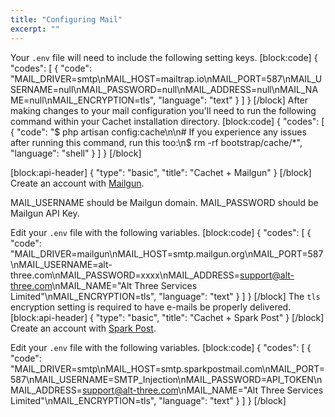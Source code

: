 ```yaml
---
title: "Configuring Mail"
excerpt: ""
---
```

Your `.env` file will need to include the following setting keys.
[block:code]
{
  "codes": [
    {
      "code": "MAIL_DRIVER=smtp\nMAIL_HOST=mailtrap.io\nMAIL_PORT=587\nMAIL_USERNAME=null\nMAIL_PASSWORD=null\nMAIL_ADDRESS=null\nMAIL_NAME=null\nMAIL_ENCRYPTION=tls",
      "language": "text"
    }
  ]
}
[/block]
After making changes to your mail configuration you'll need to run the following command within your Cachet installation directory.
[block:code]
{
  "codes": [
    {
      "code": "$ php artisan config:cache\n\n# If you experience any issues after running this command, run this too:\n$ rm -rf bootstrap/cache/*",
      "language": "shell"
    }
  ]
}
[/block]

[block:api-header]
{
  "type": "basic",
  "title": "Cachet + Mailgun"
}
[/block]
Create an account with [Mailgun](https://mailgun.com).

MAIL_USERNAME should be Mailgun domain.
MAIL_PASSWORD should be Mailgun API Key.

Edit your `.env` file with the following variables.
[block:code]
{
  "codes": [
    {
      "code": "MAIL_DRIVER=mailgun\nMAIL_HOST=smtp.mailgun.org\nMAIL_PORT=587\nMAIL_USERNAME=alt-three.com\nMAIL_PASSWORD=xxxx\nMAIL_ADDRESS=support@alt-three.com\nMAIL_NAME=\"Alt Three Services Limited\"\nMAIL_ENCRYPTION=tls",
      "language": "text"
    }
  ]
}
[/block]
The `tls` encryption setting is required to have e-mails be properly delivered.
[block:api-header]
{
  "type": "basic",
  "title": "Cachet + Spark Post"
}
[/block]
Create an account with [Spark Post](https://www.sparkpost.com/).

Edit your `.env` file with the following variables.
[block:code]
{
  "codes": [
    {
      "code": "MAIL_DRIVER=smtp\nMAIL_HOST=smtp.sparkpostmail.com\nMAIL_PORT=587\nMAIL_USERNAME=SMTP_Injection\nMAIL_PASSWORD=API_TOKEN\nMAIL_ADDRESS=support@alt-three.com\nMAIL_NAME=\"Alt Three Services Limited\"\nMAIL_ENCRYPTION=tls",
      "language": "text"
    }
  ]
}
[/block]